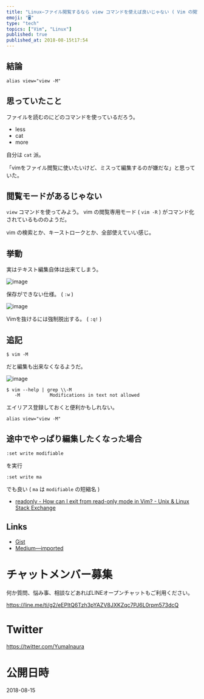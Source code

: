 ```yaml
---
title: "Linux—ファイル閲覧するなら view コマンドを使えば良いじゃない ( Vim の閲覧専用モード )"
emoji: "🖥"
type: "tech"
topics: ["Vim", "Linux"]
published: true
published_at: 2018-08-15t17:54
---
```


## 結論

```
alias view="view -M"
```

## 思っていたこと

ファイルを読むのにどのコマンドを使っているだろう。

- less
- cat
- more

自分は `cat` 派。

「vimをファイル閲覧に使いたいけど、ミスって編集するのが嫌だな」と思っていた。

## 閲覧モードがあるじゃない

`view` コマンドを使ってみよう。
vim の閲覧専用モード ( `vim -R` ) がコマンド化されているもののようだ。 

vim の検索とか、キーストロークとか、全部使えていい感じ。

## 挙動

実はテキスト編集自体は出来てしまう。


![image](https://user-images.githubusercontent.com/13635059/44139422-fdd5e8e8-a0b1-11e8-97a3-83c3d2af834f.png)

保存ができない仕様。 ( `:w` )

![image](https://user-images.githubusercontent.com/13635059/44139437-0dac953c-a0b2-11e8-9922-b16150e6565e.png)

Vimを抜けるには強制脱出する。 ( `:q!` )

## 追記

`$ vim -M`

だと編集も出来なくなるようだ。

![image](https://user-images.githubusercontent.com/13635059/44236306-7c50fd80-a1e7-11e8-851c-ba0acfac1e61.png)


```
$ vim --help | grep \\-M
   -M			Modifications in text not allowed
```

エイリアス登録しておくと便利かもしれない。

```
alias view="view -M"
```

## 途中でやっぱり編集したくなった場合


```
:set write modifiable
```

を実行


```
:set write ma
```

でも良い ( `ma` は `modifiable` の短縮名 )

- [readonly - How can I exit from read-only mode in Vim? - Unix & Linux Stack Exchange](https://unix.stackexchange.com/questions/71109/how-can-i-exit-from-read-only-mode-in-vim)

## Links

- [Gist](https://gist.github.com/YumaInaura/4991cf0b5bbe434ba8a1a55698bfc86d)
- [Medium—imported](https://medium.com/supersonic-generation/linux-i-recommend-view-command-to-read-file-in-console-readonly-mode-vim-aad4bdaa2a7a)








<!-- Update From Qiita API -->

# チャットメンバー募集


何か質問、悩み事、相談などあればLINEオープンチャットもご利用ください。

https://line.me/ti/g2/eEPltQ6Tzh3pYAZV8JXKZqc7PJ6L0rpm573dcQ





# Twitter


https://twitter.com/YumaInaura


<!-- Update From Qiita API -->



# 公開日時

2018-08-15
